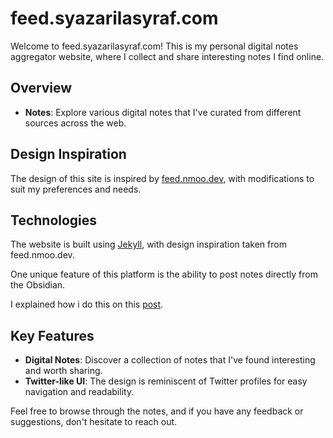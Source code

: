 # feed.syazarilasyraf.com

Welcome to feed.syazarilasyraf.com! This is my personal digital notes aggregator website, where I collect and share interesting notes I find online.

## Overview

- **Notes**: Explore various digital notes that I've curated from different sources across the web.

## Design Inspiration

The design of this site is inspired by [feed.nmoo.dev](https://feed.nmoo.dev/), with modifications to suit my preferences and needs.

## Technologies

The website is built using [Jekyll](https://jekyllrb.com/), with design inspiration taken from feed.nmoo.dev.

One unique feature of this platform is the ability to post notes directly from the Obsidian.

I explained how i do this on this [post](https://syazarilasyraf.com/breaking-the-cliche-of-your-personal-website).

## Key Features

- **Digital Notes**: Discover a collection of notes that I've found interesting and worth sharing.
- **Twitter-like UI**: The design is reminiscent of Twitter profiles for easy navigation and readability.

Feel free to browse through the notes, and if you have any feedback or suggestions, don't hesitate to reach out.
